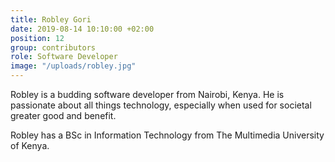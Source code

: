 ```yaml
---
title: Robley Gori
date: 2019-08-14 10:10:00 +02:00
position: 12
group: contributors
role: Software Developer
image: "/uploads/robley.jpg"
---
```


Robley is a budding software developer from Nairobi, Kenya. He is passionate about all things technology, especially when used for societal greater good and benefit.
 
Robley has a BSc in Information Technology from The Multimedia University of Kenya.